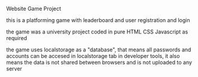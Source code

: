 Website Game Project

this is a platforming game with leaderboard and user registration and login 

the game was a university project coded in pure HTML CSS Javascript as required

the game uses localstorage as a "database", that means all passwords and accounts can be accesed in localstorage tab in developer tools, it also means the data is not shared between browsers and is not uploaded to any server
